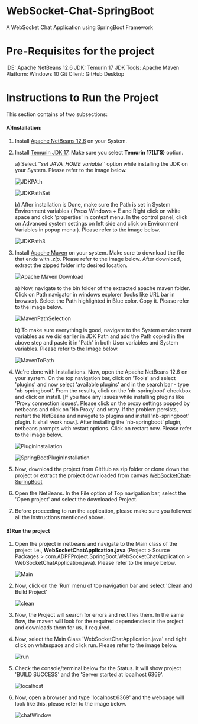 # WebSocket-Chat-SpringBoot
A WebSocket Chat Application using SpringBoot Framework

# Pre-Requisites for the project
IDE: Apache NetBeans 12.6
JDK: Temurin 17 JDK
Tools: Apache Maven
Platform: Windows 10
Git Client: GitHub Desktop

# Instructions to Run the Project

This section contains of two subsections:

#### A)Installation:
1. Install [Apache NetBeans 12.6](https://netbeans.apache.org/download/index.html) on your System.
2. Install [Temurin JDK 17](https://adoptium.net/?variant=openjdk17&jvmVariant=hotspot). Make sure you select **Temurin 17(LTS)** option.

    a) Select *''set JAVA_HOME variable''* option while installing the JDK on your System. Please refer to the image below.

    ![JDKPAth](/Images/Installation/JDKtoPath1.jpeg)

    ![JDKPathSet](/Images/Installation/JDKtoPath2.jpeg)

    b) After installation is Done, make sure the Path is set in System Environment variables ( Press Windows + E and Right click on white space and click 'properties' in context menu. In the control panel, click on Advanced system settings on left side and click on Environment Variables in popup menu ). Please refer to the image below.

    ![JDKPath3](/Images/Installation/JDKtoPATH3.jpeg)

3. Install [Apache Maven](https://maven.apache.org/download.cgi) on your system. Make sure to download the file that ends with *.zip*. Please refer to the image below. After download, extract the zipped folder into desired location.

    ![Apache Maven Download](/Images/Installation/MavenDownload.jpeg)

   a) Now, navigate to the bin folder of the extracted apache maven folder. Click on Path navigator in windows explorer (looks like URL bar in browser). Select the Path highlighted in Blue color. Copy it. Please refer to the image below.

    ![MavenPathSelection](/Images/Installation/MavenPathHighlighted.jpeg)

   b) To make sure everything is good, navigate to the System environment variables as we did earlier in JDK Path and add the Path copied in the above step and paste it in 'Path' in both User variables and System variables. Please refer to the Image below.

    ![MavenToPath](/Images/Installation/MAVENtoPATH.jpeg)

4. We're done with Installations. Now, open the Apache NetBeans 12.6 on your system. On the top navigation bar, click on 'Tools' and select 'plugins' and now select 'available plugins' and in the search bar - type 'nb-springboot'. From the results, click on the 'nb-springboot' checkbox and click on install. [If you face any issues while installing plugins like 'Proxy connection issues'. Please click on the proxy settings popped by netbeans and click on 'No Proxy' and retry. If the problem persists, restart the NetBeans and navigate to plugins and install 'nb-springboot' plugin. It shall work now.]. After installing the 'nb-springboot' plugin, netbeans prompts with restart options. Click on restart now. Please refer to the image below.

    ![PluginInstallation](/Images/Installation/Springboot.jpeg)

    ![SpringBootPluginInstallation](/Images/Installation/SpringBootPluginInstallation.jpeg)

5. Now, download the project from GitHub as zip folder or clone down the project or extract the project downloaded from canvas [WebSocketChat-SpringBoot](https://github.com/jyshnkr/WebSocket-Chat-SpringBoot)

6. Open the NetBeans. In the File option of Top navigation bar, select the 'Open project' and select the downloaded Project.

7. Before proceeding to run the application, please make sure you followed all the Instructions mentioned above.

#### B)Run the project

1. Open the project in netbeans and navigate to the Main class of the project i.e., **WebSocketChatApplication.java**
(Project > Source Packages > com.ADPFProject.SpringBoot.WebSocketChatApplication > WebSocketChatApplication.java). Please refer to the image below.

    ![Main](/Images/Installation/mainClass.jpeg)

2. Now, click on the 'Run' menu of top navigation bar and select 'Clean and Build Project'

    ![clean](/Images/Installation/Clean.jpeg)

3. Now, the Project will search for errors and rectifies them. In the same flow, the maven will look for the required dependencies in the project and downloads them for us, if required.

4. Now, select the Main Class 'WebSocketChatApplication.java' and right click on whitespace and click run.
Please refer to the image below.

    ![run](/Images/Installation/run.jpeg)

5. Check the console/terminal below for the Status. It will show project 'BUILD SUCCESS' and the 'Server started at localhost 6369'.

    ![localhost](/Images/Installation/localHost.jpeg)

6. Now, open a browser and type 'localhost:6369' and the webpage will look like this. please refer to the image below.

    ![chatWindow](/Images/Installation/chatPage.jpeg)
